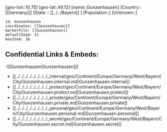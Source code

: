 ﻿---
location: [49.12,10.75]
mapzoom: [7,12] 
mapmarker: city 
type: City
tags:
- geo/City


SpocWebEntityId: 30641
isDeleted: false
confidential: public

---
[geo-lon::10.75]
[geo-lat::49.12]
[name::Gunzenhausen]
[Country::[[Germany]]]
[State :: [[../../Bayern]] ]
[Population::]
[Unknown::]


```leaflet
id: Gunzenhausen
coordinates: [[Gunzenhausen]]
markerFile: [[Gunzenhausen]]
defaultZoom: 11 
maxZoom: 18
```


## Confidential Links & Embeds: 
-[[Gunzenhausen|Gunzenhausen]]] 
- [[../../../../../../../../_internal/geo/Continent/Europe/Germany/West/Bayern/City/Gunzenhausen.internal.md|Gunzenhausen.internal]] 
- [[../../../../../../../../_protect/geo/Continent/Europe/Germany/West/Bayern/City/Gunzenhausen.protect.md|Gunzenhausen.protect]] 
- [[../../../../../../../../_private/geo/Continent/Europe/Germany/West/Bayern/City/Gunzenhausen.private.md|Gunzenhausen.private]] 
- [[../../../../../../../../_personal/geo/Continent/Europe/Germany/West/Bayern/City/Gunzenhausen.personal.md|Gunzenhausen.personal]] 
- [[../../../../../../../../_secret/geo/Continent/Europe/Germany/West/Bayern/City/Gunzenhausen.secret.md|Gunzenhausen.secret]] 
